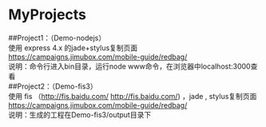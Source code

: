 ﻿# MyProjects
##Project1：（Demo-nodejs）        
      使用 express 4.x 的jade+stylus复制页面 https://campaigns.jimubox.com/mobile-guide/redbag/             
      说明：命令行进入bin目录，运行node www命令，在浏览器中localhost:3000查看       
##Project2：（Demo-fis3）          
      使用 fis （http://fis.baidu.com/ <http://fis.baidu.com/>) ，jade , stylus复制页面 https://campaigns.jimubox.com/mobile-guide/redbag/          
      说明：生成的工程在Demo-fis3/output目录下

